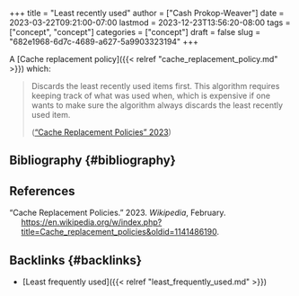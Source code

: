 +++
title = "Least recently used"
author = ["Cash Prokop-Weaver"]
date = 2023-03-22T09:21:00-07:00
lastmod = 2023-12-23T13:56:20-08:00
tags = ["concept", "concept"]
categories = ["concept"]
draft = false
slug = "682e1968-6d7c-4689-a627-5a9903323194"
+++

A [Cache replacement policy]({{< relref "cache_replacement_policy.md" >}}) which:

> Discards the least recently used items first. This algorithm requires keeping track of what was used when, which is expensive if one wants to make sure the algorithm always discards the least recently used item.
>
> (<a href="#citeproc_bib_item_1">“Cache Replacement Policies” 2023</a>)


## Bibliography {#bibliography}

## References

<style>.csl-entry{text-indent: -1.5em; margin-left: 1.5em;}</style><div class="csl-bib-body">
  <div class="csl-entry"><a id="citeproc_bib_item_1"></a>“Cache Replacement Policies.” 2023. <i>Wikipedia</i>, February. <a href="https://en.wikipedia.org/w/index.php?title=Cache_replacement_policies&oldid=1141486190">https://en.wikipedia.org/w/index.php?title=Cache_replacement_policies&#38;oldid=1141486190</a>.</div>
</div>



## Backlinks {#backlinks}

-   [Least frequently used]({{< relref "least_frequently_used.md" >}})
